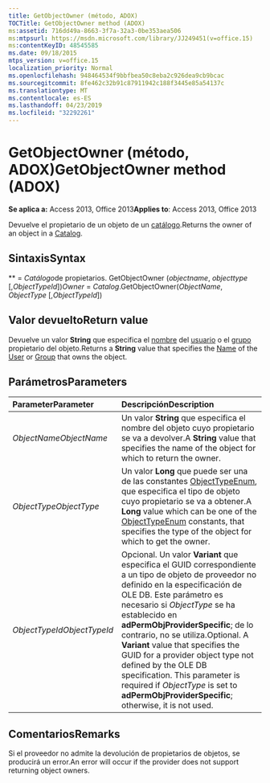 ```yaml
---
title: GetObjectOwner (método, ADOX)
TOCTitle: GetObjectOwner method (ADOX)
ms:assetid: 716dd49a-8663-3f7a-32a3-0be353aea506
ms:mtpsurl: https://msdn.microsoft.com/library/JJ249451(v=office.15)
ms:contentKeyID: 48545585
ms.date: 09/18/2015
mtps_version: v=office.15
localization_priority: Normal
ms.openlocfilehash: 948464534f9bbfbea50c8eba2c926dea9cb9bcac
ms.sourcegitcommit: 8fe462c32b91c87911942c188f3445e85a54137c
ms.translationtype: MT
ms.contentlocale: es-ES
ms.lasthandoff: 04/23/2019
ms.locfileid: "32292261"
---
```

# <a name="getobjectowner-method-adox"></a><span data-ttu-id="14fbe-102">GetObjectOwner (método, ADOX)</span><span class="sxs-lookup"><span data-stu-id="14fbe-102">GetObjectOwner method (ADOX)</span></span>

<span data-ttu-id="14fbe-103">**Se aplica a:** Access 2013, Office 2013</span><span class="sxs-lookup"><span data-stu-id="14fbe-103">**Applies to**: Access 2013, Office 2013</span></span>

<span data-ttu-id="14fbe-104">Devuelve el propietario de un objeto de un [catálogo](catalog-object-adox.md).</span><span class="sxs-lookup"><span data-stu-id="14fbe-104">Returns the owner of an object in a [Catalog](catalog-object-adox.md).</span></span>

## <a name="syntax"></a><span data-ttu-id="14fbe-105">Sintaxis</span><span class="sxs-lookup"><span data-stu-id="14fbe-105">Syntax</span></span>

<span data-ttu-id="14fbe-106">\*\* = *Catálogo*de propietarios. GetObjectOwner (*objectname*, *objecttype* \[,*ObjectTypeId*\])</span><span class="sxs-lookup"><span data-stu-id="14fbe-106">*Owner* = *Catalog*.GetObjectOwner(*ObjectName*, *ObjectType* \[,*ObjectTypeId*\])</span></span>

## <a name="return-value"></a><span data-ttu-id="14fbe-107">Valor devuelto</span><span class="sxs-lookup"><span data-stu-id="14fbe-107">Return value</span></span>

<span data-ttu-id="14fbe-108">Devuelve un valor **String** que especifica el [nombre](name-property-adox.md) del [usuario](user-object-adox.md) o el [grupo](group-object-adox.md) propietario del objeto.</span><span class="sxs-lookup"><span data-stu-id="14fbe-108">Returns a **String** value that specifies the [Name](name-property-adox.md) of the [User](user-object-adox.md) or [Group](group-object-adox.md) that owns the object.</span></span>

## <a name="parameters"></a><span data-ttu-id="14fbe-109">Parámetros</span><span class="sxs-lookup"><span data-stu-id="14fbe-109">Parameters</span></span>

|<span data-ttu-id="14fbe-110">Parameter</span><span class="sxs-lookup"><span data-stu-id="14fbe-110">Parameter</span></span>|<span data-ttu-id="14fbe-111">Descripción</span><span class="sxs-lookup"><span data-stu-id="14fbe-111">Description</span></span>|
|:--------|:----------|
|<span data-ttu-id="14fbe-112">*ObjectName*</span><span class="sxs-lookup"><span data-stu-id="14fbe-112">*ObjectName*</span></span> |<span data-ttu-id="14fbe-113">Un valor **String** que especifica el nombre del objeto cuyo propietario se va a devolver.</span><span class="sxs-lookup"><span data-stu-id="14fbe-113">A **String** value that specifies the name of the object for which to return the owner.</span></span>|
|<span data-ttu-id="14fbe-114">*ObjectType*</span><span class="sxs-lookup"><span data-stu-id="14fbe-114">*ObjectType*</span></span> |<span data-ttu-id="14fbe-115">Un valor **Long** que puede ser una de las constantes [ObjectTypeEnum](objecttypeenum.md), que especifica el tipo de objeto cuyo propietario se va a obtener.</span><span class="sxs-lookup"><span data-stu-id="14fbe-115">A **Long** value which can be one of the [ObjectTypeEnum](objecttypeenum.md) constants, that specifies the type of the object for which to get the owner.</span></span>|
|<span data-ttu-id="14fbe-116">*ObjectTypeId*</span><span class="sxs-lookup"><span data-stu-id="14fbe-116">*ObjectTypeId*</span></span> |<span data-ttu-id="14fbe-p101">Opcional. Un valor **Variant** que especifica el GUID correspondiente a un tipo de objeto de proveedor no definido en la especificación de OLE DB. Este parámetro es necesario si *ObjectType* se ha establecido en **adPermObjProviderSpecific**; de lo contrario, no se utiliza.</span><span class="sxs-lookup"><span data-stu-id="14fbe-p101">Optional. A **Variant** value that specifies the GUID for a provider object type not defined by the OLE DB specification. This parameter is required if *ObjectType* is set to **adPermObjProviderSpecific**; otherwise, it is not used.</span></span>|

## <a name="remarks"></a><span data-ttu-id="14fbe-120">Comentarios</span><span class="sxs-lookup"><span data-stu-id="14fbe-120">Remarks</span></span>

<span data-ttu-id="14fbe-121">Si el proveedor no admite la devolución de propietarios de objetos, se producirá un error.</span><span class="sxs-lookup"><span data-stu-id="14fbe-121">An error will occur if the provider does not support returning object owners.</span></span>

